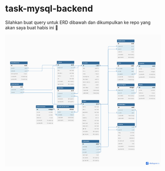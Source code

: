 # task-mysql-backend
Silahkan buat query untuk ERD dibawah dan dikumpulkan ke repo yang akan saya buat habis ini 🙏


![Images](https://github.com/semedi-co/task-mysql-backend/blob/main/Tugas%20SQL%20-%20Digital%20Platform%20Backend.png)
